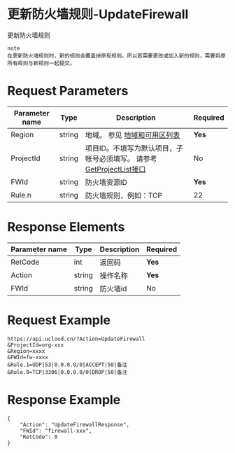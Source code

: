 # 更新防火墙规则-UpdateFirewall

更新防火墙规则

```
note
在更新防火墙规则时，新的规则会覆盖掉原有规则。所以若需要更改或加入新的规则，需要将原所有规则与新规则一起提交。
```

# Request Parameters
|Parameter name|Type|Description|Required|
|---|---|---|---|
|Region|string|地域。 参见 [地域和可用区列表](../summary/regionlist.html)|**Yes**|
|ProjectId|string|项目ID。不填写为默认项目，子帐号必须填写。 请参考[GetProjectList接口](../summary/get_project_list.html)|No|
|FWId|string|防火墙资源ID|**Yes**|
|Rule.n|string|防火墙规则，例如：TCP|22|192.168.1.1/22|DROP|LOW|禁用22端口，第一个参数代表协议：第二个参数代表端口号，第三个参数为ip，第四个参数为ACCEPT（接受）和DROP（拒绝），第五个参数优先级：HIGH（高），MEDIUM（中），LOW（低），第六个参数为该条规则的自定义备注|**Yes**|

# Response Elements
|Parameter name|Type|Description|Required|
|---|---|---|---|
|RetCode|int|返回码|**Yes**|
|Action|string|操作名称|**Yes**|
|FWId|string|防火墙id|No|

# Request Example
```
https://api.ucloud.cn/?Action=UpdateFirewall
&ProjectId=org-xxx
&Region=xxxx
&FWId=fw-xxxx
&Rule.1=UDP|53|0.0.0.0/0|ACCEPT|50|备注
&Rule.0=TCP|3306|0.0.0.0/0|DROP|50|备注
```

# Response Example
```
{
    "Action": "UpdateFirewallResponse", 
    "FWId": "firewall-xxx", 
    "RetCode": 0
}
```

